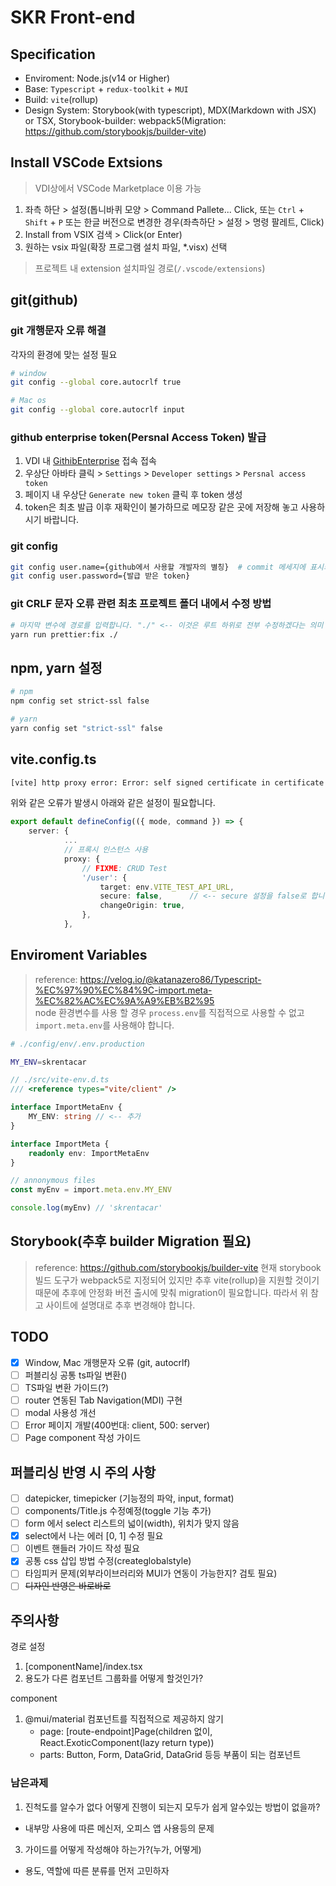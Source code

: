 # SKR Front-end

## Specification

-   Enviroment: Node.js(v14 or Higher)
-   Base: `Typescript` + `redux-toolkit` + `MUI`
-   Build: `vite`(rollup)
-   Design System: Storybook(with typescript), MDX(Markdown with JSX) or TSX, Storybook-builder: webpack5(Migration: https://github.com/storybookjs/builder-vite)

## Install VSCode Extsions

> VDI상에서 VSCode Marketplace 이용 가능

1. 좌측 하단 > 설정(톱니바퀴 모양 > Command Pallete... Click, 또는 `Ctrl` + `Shift` + `P` 또는 한글 버전으로 변경한 경우(좌측하단 > 설정 > 명령 팔레트, Click)
2. Install from VSIX 검색 > Click(or Enter)
3. 원하는 vsix 파일(확장 프로그램 설치 파일, \*.visx) 선택

> 프로젝트 내 extension 설치파일 경로(`/.vscode/extensions`)

## git(github)

### git 개행문자 오류 해결

각자의 환경에 맞는 설정 필요

```sh
# window
git config --global core.autocrlf true

# Mac os
git config --global core.autocrlf input
```

### github enterprise token(Persnal Access Token) 발급

1. VDI 내 [GithibEnterprise] 접속 접속
2. 우상단 아바타 클릭 > `Settings` > `Developer settings` > `Persnal access token`
3. 페이지 내 우상단 `Generate new token` 클릭 후 token 생성
4. token은 최초 발급 이후 재확인이 불가하므로 메모장 같은 곳에 저장해 놓고 사용하시기 바랍니다.

### git config

```sh
git config user.name={github에서 사용할 개발자의 별칭}  # commit 메세지에 표시되기 때문에 식별가능한 닉네임을 사용해야 합니다.
git config user.password={발급 받은 token}
```

### git CRLF 문자 오류 관련 최초 프로젝트 폴더 내에서 수정 방법

```sh
# 마지막 변수에 경로를 입력합니다. "./" <-- 이것은 루트 하위로 전부 수정하겠다는 의미
yarn run prettier:fix ./
```

## npm, yarn 설정

```sh
# npm
npm config set strict-ssl false

# yarn
yarn config set "strict-ssl" false
```

## vite.config.ts

```sh
[vite] http proxy error: Error: self signed certificate in certificate chain
```

위와 같은 오류가 발생시 아래와 같은 설정이 필요합니다.

```ts
export default defineConfig(({ mode, command }) => {
    server: {
			...
			// 프록시 인스턴스 사용
			proxy: {
				// FIXME: CRUD Test
				'/user': {
					target: env.VITE_TEST_API_URL,
					secure: false,      // <-- secure 설정을 false로 합니다.
					changeOrigin: true,
				},
			},
```

## Enviroment Variables

> reference: https://velog.io/@katanazero86/Typescript-%EC%97%90%EC%84%9C-import.meta-%EC%82%AC%EC%9A%A9%EB%B2%95  
> node 환경변수를 사용 할 경우 `process.env`를 직접적으로 사용할 수 없고 `import.meta.env`를 사용해야 합니다.

```sh
# ./config/env/.env.production

MY_ENV=skrentacar
```

```ts
// ./src/vite-env.d.ts
/// <reference types="vite/client" />

interface ImportMetaEnv {
	MY_ENV: string // <-- 추가
}

interface ImportMeta {
	readonly env: ImportMetaEnv
}
```

```ts
// annonymous files
const myEnv = import.meta.env.MY_ENV

console.log(myEnv) // 'skrentacar'
```

## Storybook(추후 builder Migration 필요)

> reference: https://github.com/storybookjs/builder-vite
> 현재 storybook 빌드 도구가 webpack5로 지정되어 있지만 추후 vite(rollup)을 지원할 것이기 때문에 추후에 안정화 버전 출시에 맞춰 migration이 필요합니다.
> 따라서 위 참고 사이트에 설명대로 추후 변경해야 합니다.

## TODO

-   [x] Window, Mac 개행문자 오류 (git, autocrlf)
-   [ ] 퍼블리싱 공통 ts파일 변환()
-   [ ] TS파일 변환 가이드(?)
-   [ ] router 연동된 Tab Navigation(MDI) 구현
-   [ ] modal 사용성 개선
-   [ ] Error 페이지 개발(400번대: client, 500: server)
-   [ ] Page component 작성 가이드

## 퍼블리싱 반영 시 주의 사항

-   [ ] datepicker, timepicker (기능정의 파악, input, format)
-   [ ] components/Title.js 수정예정(toggle 기능 추가)
-   [ ] form 에서 select 리스트의 넓이(width), 위치가 맞지 않음
-   [x] select에서 나는 에러 [0, 1] 수정 필요
-   [ ] 이벤트 핸들러 가이드 작성 필요
-   [x] 공통 css 삽입 방법 수정(createglobalstyle)
-   [ ] 타임피커 문제(외부라이브러리와 MUI가 연동이 가능한지? 검토 필요)
-   [ ] ~~디자인 반영은 바로바로~~

## 주의사항

경로 설정

1. [componentName]/index.tsx
2. 용도가 다른 컴포넌트 그룹화를 어떻게 할것인가?

[githibenterprise]: https://skr-sharedgithub.koreacentral.cloudapp.azure.com

component

1. @mui/material 컴포넌트를 직접적으로 제공하지 않기
    - page: [route-endpoint]Page(children 없이, React.ExoticComponent(lazy return type))
    - parts: Button, Form, DataGrid, DataGrid 등등 부품이 되는 컴포넌트

### 남은과제

1. 진척도를 알수가 없다 어떻게 진행이 되는지 모두가 쉽게 알수있는 방법이 없을까?
- 내부망 사용에 따른 메신저, 오피스 앱 사용등의 문제
3. 가이드를 어떻게 작성해야 하는가?(누가, 어떻게)
- 용도, 역할에 따른 분류를 먼저 고민하자
